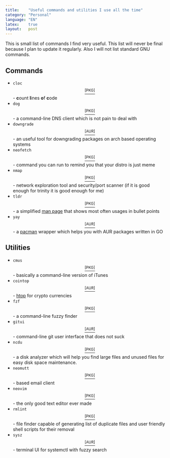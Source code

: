 ```yaml
---
title:	  "Useful commands and utilities I use all the time"
category: "Personal"
language: "EN"
latex:    true
layout:   post
---
```


This is small list of commands I find very useful. This list will never be final 
because I plan to update it regularly. Also I will not list standard GNU commands.

## Commands
- `cloc`[$$^{\text{[PKG]}}$$](https://archlinux.org/packages/community/any/cloc/) - **c**ount **l**ines **o**f **c**ode
- `dog`[$$^{\text{[PKG]}}$$](https://archlinux.org/packages/community/x86_64/dog/) - a command-line DNS client which is not pain to deal with
- `downgrade`[$$^{\text{[AUR]}}$$](https://aur.archlinux.org/packages/downgrade/) - an useful tool for downgrading packages on arch based operating systems
- `neofetch`[$$^{\text{[PKG]}}$$](https://archlinux.org/packages/community/any/neofetch/) - command you can run to remind you that your distro is just meme
- `nmap`[$$^{\text{[PKG]}}$$](https://archlinux.org/packages/extra/x86_64/nmap/) - network exploration tool and security/port scanner (if it is good enough for trinity it is good enough for me)
- `tldr`[$$^{\text{[PKG]}}$$](https://archlinux.org/packages/community/any/tldr/) - a simplified [man page](https://www.man7.org/linux/man-pages/man1/man.1.html) that shows most often usages in bullet points
- `yay`[$$^{\text{[AUR]}}$$](https://aur.archlinux.org/packages/yay/) - a [pacman](https://archlinux.org/pacman/) wrapper which helps you with AUR packages written in GO

## Utilities
- `cmus`[$$^{\text{[PKG]}}$$](https://archlinux.org/packages/?name=cmus) - basically a command-line version of iTunes
- `cointop`[$$^{\text{[AUR]}}$$](https://aur.archlinux.org/packages/cointop/) - [htop](https://man.archlinux.org/man/htop.1.en) for crypto currencies
- `fzf`[$$^{\text{[PKG]}}$$](https://archlinux.org/packages/community/x86_64/fzf/) - a command-line fuzzy finder
- `gitui`[$$^{\text{[AUR]}}$$](https://archlinux.org/packages/community/x86_64/gitui/) - command-line git user interface that does not suck
- `ncdu`[$$^{\text{[PKG]}}$$](https://archlinux.org/packages/community/x86_64/ncdu/) - a disk analyzer which will help you find large files and unused files for easy disk space maintenance.
- `neomutt`[$$^{\text{[PKG]}}$$](https://archlinux.org/packages/community/x86_64/neomutt/) - based email client
- `neovim`[$$^{\text{[PKG]}}$$](https://archlinux.org/packages/?name=neovim) - the only good text editor ever made
- `rmlint`[$$^{\text{[PKG]}}$$](https://archlinux.org/packages/community/x86_64/rmlint/) - file finder capable of generating list of duplicate files and user friendly shell scripts for their removal
- `sysz`[$$^{\text{[AUR]}}$$](https://aur.archlinux.org/packages/sysz/) - terminal UI for systemctl with fuzzy search
